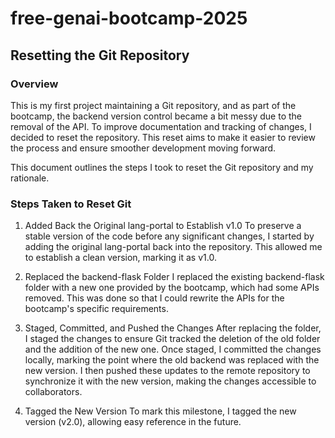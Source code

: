 # free-genai-bootcamp-2025

## Resetting the Git Repository

### Overview
This is my first project maintaining a Git repository, and as part of the bootcamp, the backend version control became a bit messy due to the removal of the API. To improve documentation and tracking of changes, I decided to reset the repository. This reset aims to make it easier to review the process and ensure smoother development moving forward.

This document outlines the steps I took to reset the Git repository and my rationale.

### Steps Taken to Reset Git
1. Added Back the Original lang-portal to Establish v1.0
To preserve a stable version of the code before any significant changes, I started by adding the original lang-portal back into the repository. This allowed me to establish a clean version, marking it as v1.0.

2. Replaced the backend-flask Folder
I replaced the existing backend-flask folder with a new one provided by the bootcamp, which had some APIs removed. This was done so that I could rewrite the APIs for the bootcamp's specific requirements.

3. Staged, Committed, and Pushed the Changes
After replacing the folder, I staged the changes to ensure Git tracked the deletion of the old folder and the addition of the new one. Once staged, I committed the changes locally, marking the point where the old backend was replaced with the new version. I then pushed these updates to the remote repository to synchronize it with the new version, making the changes accessible to collaborators.

4. Tagged the New Version
To mark this milestone, I tagged the new version (v2.0), allowing easy reference in the future.
